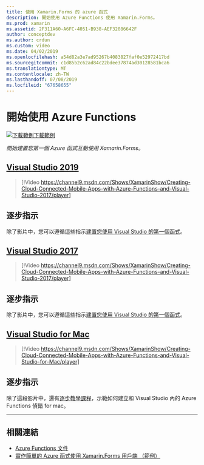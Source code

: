 ```yaml
---
title: 使用 Xamarin.Forms 的 azure 函式
description: 開始使用 Azure Functions 使用 Xamarin.Forms。
ms.prod: xamarin
ms.assetid: 2F311A60-A6FC-4051-B938-AEF32086642F
author: conceptdev
ms.author: crdun
ms.custom: video
ms.date: 04/02/2019
ms.openlocfilehash: a54d82a3e7ad95267b4083827faf0e52972417bd
ms.sourcegitcommit: c1d85b2c62ad84c22bdee37874ad30128581bca6
ms.translationtype: MT
ms.contentlocale: zh-TW
ms.lasthandoff: 07/08/2019
ms.locfileid: "67658655"
---
```

# <a name="get-started-with-azure-functions"></a>開始使用 Azure Functions

[![下載範例](~/media/shared/download.png)下載範例](https://azure.microsoft.com/resources/samples/functions-xamarin-getting-started/)

_開始建置您第一個 Azure 函式互動使用 Xamarin.Forms。_

## <a name="visual-studio-2019tabwindows"></a>[Visual Studio 2019](#tab/windows)

> [!Video https://channel9.msdn.com/Shows/XamarinShow/Creating-Cloud-Connected-Mobile-Apps-with-Azure-Functions-and-Visual-Studio-2017/player]

## <a name="step-by-step-instructions"></a>逐步指示

除了影片中，您可以遵循這些指示[建置您使用 Visual Studio 的第一個函式](https://docs.microsoft.com/azure/azure-functions/functions-create-your-first-function-visual-studio)。

## <a name="visual-studio-2017tabwin-vs2017"></a>[Visual Studio 2017](#tab/win-vs2017)

> [!Video https://channel9.msdn.com/Shows/XamarinShow/Creating-Cloud-Connected-Mobile-Apps-with-Azure-Functions-and-Visual-Studio-2017/player]

## <a name="step-by-step-instructions"></a>逐步指示

除了影片中，您可以遵循這些指示[建置您使用 Visual Studio 的第一個函式](https://docs.microsoft.com/azure/azure-functions/functions-create-your-first-function-visual-studio)。

## <a name="visual-studio-for-mactabmacos"></a>[Visual Studio for Mac](#tab/macos)

> [!Video https://channel9.msdn.com/Shows/XamarinShow/Creating-Cloud-Connected-Mobile-Apps-with-Azure-Functions-and-Visual-Studio-for-Mac/player]

## <a name="step-by-step-instructions"></a>逐步指示

除了這段影片中，還有[逐步教學課程](https://docs.microsoft.com/visualstudio/mac/azure-functions-lab)，示範如何建立和 Visual Studio 內的 Azure Functions 偵錯 for mac。

-----

## <a name="related-links"></a>相關連結

- [Azure Functions 文件](https://docs.microsoft.com/azure/azure-functions/)
- [實作簡單的 Azure 函式使用 Xamarin.Forms 用戶端 （範例）](https://azure.microsoft.com/resources/samples/functions-xamarin-getting-started/)
